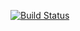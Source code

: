 [![Build
Status](https://secure.travis-ci.org/garethr/garethr-graphite.png)](http://travis-ci.org/garethr/garethr-graphite)
